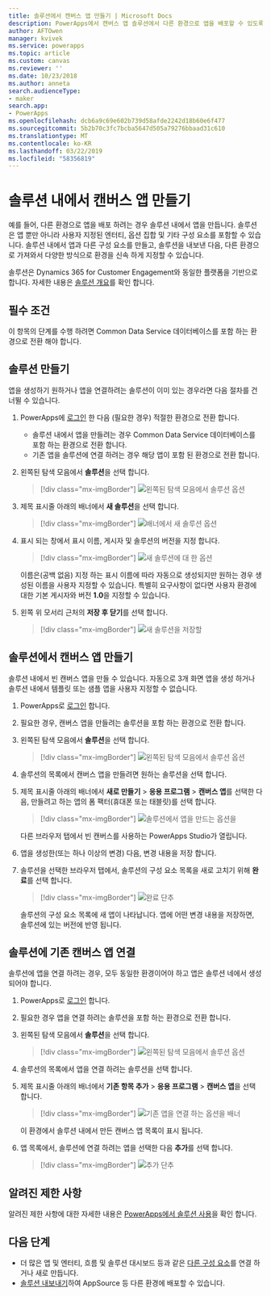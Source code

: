```yaml
---
title: 솔루션에서 캔버스 앱 만들기 | Microsoft Docs
description: PowerApps에서 캔버스 앱 솔루션에서 다른 환경으로 앱을 배포할 수 있도록 만들기
author: AFTOwen
manager: kvivek
ms.service: powerapps
ms.topic: article
ms.custom: canvas
ms.reviewer: ''
ms.date: 10/23/2018
ms.author: anneta
search.audienceType:
- maker
search.app:
- PowerApps
ms.openlocfilehash: dcb6a9c69e602b739d58afde2242d18b60e6f477
ms.sourcegitcommit: 5b2b70c3fc7bcba5647d505a79276bbaad31c610
ms.translationtype: MT
ms.contentlocale: ko-KR
ms.lasthandoff: 03/22/2019
ms.locfileid: "58356819"
---
```

# <a name="create-a-canvas-app-from-within-a-solution"></a>솔루션 내에서 캔버스 앱 만들기

예를 들어, 다른 환경으로 앱을 배포 하려는 경우 솔루션 내에서 앱을 만듭니다. 솔루션은 앱 뿐만 아니라 사용자 지정된 엔터티, 옵션 집합 및 기타 구성 요소를 포함할 수 있습니다. 솔루션 내에서 앱과 다른 구성 요소를 만들고, 솔루션을 내보낸 다음, 다른 환경으로 가져와서 다양한 방식으로 환경을 신속 하게 지정할 수 있습니다.

솔루션은 Dynamics 365 for Customer Engagement와 동일한 플랫폼을 기반으로 합니다. 자세한 내용은 [솔루션 개요](../common-data-service/solutions-overview.md)를 확인 합니다.

## <a name="prerequisite"></a>필수 조건

이 항목의 단계를 수행 하려면 Common Data Service 데이터베이스를 포함 하는 환경으로 전환 해야 합니다.

## <a name="create-a-solution"></a>솔루션 만들기

앱을 생성하기 원하거나 앱을 연결하려는 솔루션이 이미 있는 경우라면 다음 절차를 건너뛸 수 있습니다.

1. PowerApps에 [로그인](https://web.powerapps.com?utm_source=padocs&utm_medium=linkinadoc&utm_campaign=referralsfromdoc) 한 다음 (필요한 경우) 적절한 환경으로 전환 합니다.

    - 솔루션 내에서 앱을 만들려는 경우 Common Data Service 데이터베이스를 포함 하는 환경으로 전환 합니다.
    - 기존 앱을 솔루션에 연결 하려는 경우 해당 앱이 포함 된 환경으로 전환 합니다.

1. 왼쪽된 탐색 모음에서 **솔루션**을 선택 합니다.

    > [!div class="mx-imgBorder"]
    > ![왼쪽된 탐색 모음에서 솔루션 옵션](./media/add-app-solution/left-nav.png "왼쪽된 탐색 모음에서 솔루션 옵션")

1. 제목 표시줄 아래의 배너에서 **새 솔루션**을 선택 합니다.

    > [!div class="mx-imgBorder"]
    > ![배너에서 새 솔루션 옵션](./media/add-app-solution/banner-new-solution.png "배너에서 새 솔루션 옵션")

1. 표시 되는 창에서 표시 이름, 게시자 및 솔루션의 버전을 지정 합니다.

    > [!div class="mx-imgBorder"]
    > ![새 솔루션에 대 한 옵션](./media/add-app-solution/configure-new-solution.png "새 솔루션에 대 한 옵션")

    이름은(공백 없음) 지정 하는 표시 이름에 따라 자동으로 생성되지만 원하는 경우 생성된 이름을 사용자 지정할 수 있습니다. 특별히 요구사항이 없다면  사용자 환경에 대한 기본 게시자와 버전 **1.0**을 지정할 수 있습니다.

1. 왼쪽 위 모서리 근처의 **저장 후 닫기**를 선택 합니다.

    > [!div class="mx-imgBorder"]
    > ![새 솔루션을 저장할](./media/add-app-solution/save-new-solution.png "새 솔루션을 저장 합니다.")

## <a name="create-a-canvas-app-in-a-solution"></a>솔루션에서 캔버스 앱 만들기

솔루션 내에서 빈 캔버스 앱을 만들 수 있습니다. 자동으로 3개 화면 앱을 생성 하거나 솔루션 내에서 템플릿 또는 샘플 앱을 사용자 지정할 수 없습니다.

1.  PowerApps로 [로그인](https://web.powerapps.com?utm_source=padocs&utm_medium=linkinadoc&utm_campaign=referralsfromdoc) 합니다.

1. 필요한 경우, 캔버스 앱을 만들려는 솔루션을 포함 하는 환경으로 전환 합니다.

1. 왼쪽된 탐색 모음에서 **솔루션**을 선택 합니다.

    > [!div class="mx-imgBorder"]
    > ![왼쪽된 탐색 모음에서 솔루션 옵션](./media/add-app-solution/left-nav.png "왼쪽된 탐색 모음에서 솔루션 옵션")

1. 솔루션의 목록에서 캔버스 앱을 만들려면 원하는 솔루션을 선택 합니다.

1. 제목 표시줄 아래의 배너에서 **새로 만들기** > **응용 프로그램** > **캔버스 앱**를 선택한 다음, 만들려고 하는 앱의 폼 팩터(휴대폰 또는 태블릿)를 선택 합니다.

    > [!div class="mx-imgBorder"]
    > ![솔루션에서 앱을 만드는 옵션을](./media/add-app-solution/new-option.png "솔루션에서 앱을 만드는 옵션")

    다른 브라우저 탭에서 빈 캔버스를 사용하는 PowerApps Studio가 열립니다.

1. 앱을 생성한(또는 하나 이상의 변경) 다음, 변경 내용을 저장 합니다.

1. 솔루션을 선택한 브라우저 탭에서, 솔루션의 구성 요소 목록을 새로 고치기 위해 **완료**를 선택 합니다.

    > [!div class="mx-imgBorder"]
    > ![완료 단추](./media/add-app-solution/done-button.png "완료 단추")

    솔루션의 구성 요소 목록에 새 앱이 나타납니다. 앱에 어떤 변경 내용을 저장하면, 솔루션에 있는 버전에 반영 됩니다.

## <a name="link-an-existing-canvas-app-to-a-solution"></a>솔루션에 기존 캔버스 앱 연결

솔루션에 앱을 연결 하려는 경우, 모두 동일한 환경이어야 하고 앱은 솔루션 네에서 생성되어야 합니다.

1. PowerApps로 [로그인](https://web.powerapps.com?utm_source=padocs&utm_medium=linkinadoc&utm_campaign=referralsfromdoc) 합니다.

1. 필요한 경우 앱을 연결 하려는 솔루션을 포함 하는 환경으로 전환 합니다.

1. 왼쪽된 탐색 모음에서 **솔루션**을 선택 합니다.

    > [!div class="mx-imgBorder"]
    > ![왼쪽된 탐색 모음에서 솔루션 옵션](./media/add-app-solution/left-nav.png "왼쪽된 탐색 모음에서 솔루션 옵션")

1. 솔루션의 목록에서 앱을 연결 하려는 솔루션을 선택 합니다.

1. 제목 표시줄 아래의 배너에서 **기존 항목 추가** > **응용 프로그램** > **캔버스 앱**을 선택 합니다.

    > [!div class="mx-imgBorder"]
    > ![기존 앱을 연결 하는 옵션을 배너](./media/add-app-solution/add-existing.png "배너 기존 앱을 연결 하는 옵션")

    이 환경에서 솔루션 내에서 만든 캔버스 앱 목록이 표시 됩니다.

1. 앱 목록에서, 솔루션에 연결 하려는 앱을 선택한 다음 **추가**를 선택 합니다.

    > [!div class="mx-imgBorder"]
    > ![추가 단추](./media/add-app-solution/add-button.png "추가 단추")

## <a name="known-limitations"></a>알려진 제한 사항

알려진 제한 사항에 대한 자세한 내용은 [PowerApps에서 솔루션 사용](../common-data-service/use-solution-explorer.md#known-limitations)을 확인 합니다. 

## <a name="next-steps"></a>다음 단계

- 더 많은 앱 및 엔터티, 흐름 및 솔루션 대시보드 등과 같은 [다른 구성 요소](../common-data-service/use-solution-explorer.md)를 연결 하거나 새로 만듭니다.
- [솔루션 내보내기](../common-data-service/import-update-export-solutions.md)하여 AppSource 등 다른 환경에 배포할 수 있습니다.
